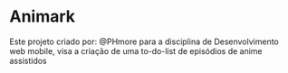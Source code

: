 # Animark
Este projeto criado por: @PHmore para a disciplina de Desenvolvimento web mobile, visa a criação de uma to-do-list de episódios de anime assistidos
